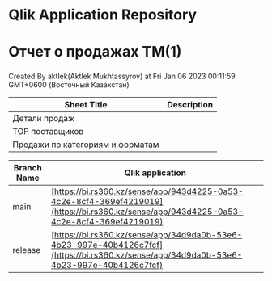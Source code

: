 # Qlik Application Repository 
# Отчет о продажах ТМ(1)
### 
Created By aktlek(Aktlek Mukhtassyrov) at Fri Jan 06 2023 00:11:59 GMT+0600 (Восточный Казахстан)




Sheet Title | Description
------------ | -------------
Детали продаж|
TOP поставщиков|
Продажи по категориям и форматам|



Branch Name|Qlik application
---|---
main|[https://bi.rs360.kz/sense/app/943d4225-0a53-4c2e-8cf4-369ef4219019](https://bi.rs360.kz/sense/app/943d4225-0a53-4c2e-8cf4-369ef4219019)
release|[https://bi.rs360.kz/sense/app/34d9da0b-53e6-4b23-997e-40b4126c7fcf](https://bi.rs360.kz/sense/app/34d9da0b-53e6-4b23-997e-40b4126c7fcf)